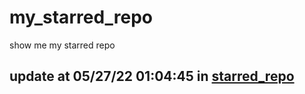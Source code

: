 # my_starred_repo
show me my starred repo

update at 05/27/22 01:04:45 in [starred_repo](./index.html)
---

